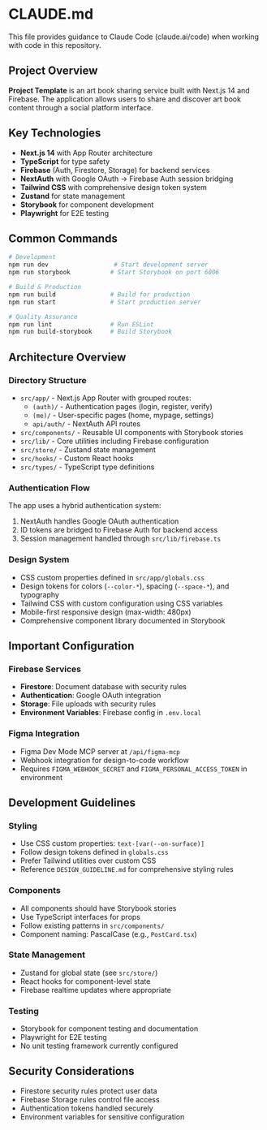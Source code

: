 # CLAUDE.md

This file provides guidance to Claude Code (claude.ai/code) when working with code in this repository.

## Project Overview

**Project Template** is an art book sharing service built with Next.js 14 and Firebase. The application allows users to share and discover art book content through a social platform interface.

## Key Technologies

- **Next.js 14** with App Router architecture
- **TypeScript** for type safety
- **Firebase** (Auth, Firestore, Storage) for backend services
- **NextAuth** with Google OAuth → Firebase Auth session bridging
- **Tailwind CSS** with comprehensive design token system
- **Zustand** for state management
- **Storybook** for component development
- **Playwright** for E2E testing

## Common Commands

```bash
# Development
npm run dev                  # Start development server
npm run storybook           # Start Storybook on port 6006

# Build & Production
npm run build               # Build for production
npm run start               # Start production server

# Quality Assurance
npm run lint                # Run ESLint
npm run build-storybook     # Build Storybook
```

## Architecture Overview

### Directory Structure
- `src/app/` - Next.js App Router with grouped routes:
  - `(auth)/` - Authentication pages (login, register, verify)
  - `(me)/` - User-specific pages (home, mypage, settings)
  - `api/auth/` - NextAuth API routes
- `src/components/` - Reusable UI components with Storybook stories
- `src/lib/` - Core utilities including Firebase configuration
- `src/store/` - Zustand state management
- `src/hooks/` - Custom React hooks
- `src/types/` - TypeScript type definitions

### Authentication Flow
The app uses a hybrid authentication system:
1. NextAuth handles Google OAuth authentication
2. ID tokens are bridged to Firebase Auth for backend access
3. Session management handled through `src/lib/firebase.ts`

### Design System
- CSS custom properties defined in `src/app/globals.css`
- Design tokens for colors (`--color-*`), spacing (`--space-*`), and typography
- Tailwind CSS with custom configuration using CSS variables
- Mobile-first responsive design (max-width: 480px)
- Comprehensive component library documented in Storybook

## Important Configuration

### Firebase Services
- **Firestore**: Document database with security rules
- **Authentication**: Google OAuth integration
- **Storage**: File uploads with security rules
- **Environment Variables**: Firebase config in `.env.local`

### Figma Integration
- Figma Dev Mode MCP server at `/api/figma-mcp`
- Webhook integration for design-to-code workflow
- Requires `FIGMA_WEBHOOK_SECRET` and `FIGMA_PERSONAL_ACCESS_TOKEN` in environment

## Development Guidelines

### Styling
- Use CSS custom properties: `text-[var(--on-surface)]`
- Follow design tokens defined in `globals.css`
- Prefer Tailwind utilities over custom CSS
- Reference `DESIGN_GUIDELINE.md` for comprehensive styling rules

### Components
- All components should have Storybook stories
- Use TypeScript interfaces for props
- Follow existing patterns in `src/components/`
- Component naming: PascalCase (e.g., `PostCard.tsx`)

### State Management
- Zustand for global state (see `src/store/`)
- React hooks for component-level state
- Firebase realtime updates where appropriate

### Testing
- Storybook for component testing and documentation
- Playwright for E2E testing
- No unit testing framework currently configured

## Security Considerations

- Firestore security rules protect user data
- Firebase Storage rules control file access
- Authentication tokens handled securely
- Environment variables for sensitive configuration
